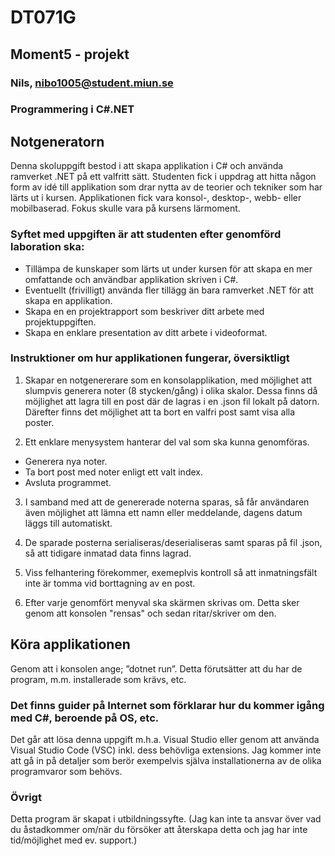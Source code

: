 
# DT071G 
## Moment5 - projekt
### Nils, nibo1005@student.miun.se
### Programmering i C#.NET


## Notgeneratorn
Denna skoluppgift bestod i att skapa applikation i C# och använda ramverket .NET på ett valfritt sätt.
Studenten fick i uppdrag att hitta någon form av idé till applikation som drar nytta av de teorier och tekniker 
som har lärts ut i kursen.
Applikationen fick vara konsol-, desktop-, webb- eller mobilbaserad.
Fokus skulle vara på kursens lärmoment.

### Syftet med uppgiften är att studenten efter genomförd laboration ska:
 * Tillämpa de kunskaper som lärts ut under kursen för att skapa en mer omfattande och användbar applikation skriven i C#.
 * Eventuellt (frivilligt) använda fler tillägg än bara ramverket .NET för att skapa en applikation.
 * Skapa en en projektrapport som beskriver ditt arbete med projektuppgiften.
 * Skapa en enklare presentation av ditt arbete i videoformat.

### Instruktioner om hur applikationen fungerar, översiktligt
1. Skapar en notgenererare som en konsolapplikation, med möjlighet att slumpvis generera noter (8 stycken/gång) i olika skalor.
Dessa finns då möjlighet att lagra till en post där de lagras i en .json fil lokalt på datorn.
Därefter finns det möjlighet att ta bort en valfri post samt visa alla poster.

2. Ett enklare menysystem hanterar del val som ska kunna genomföras.
* Generera nya noter.
* Ta bort post med noter enligt ett valt index.
* Avsluta programmet.

3. I samband med att de genererade noterna sparas, så får användaren även möjlighet att lämna ett namn eller meddelande, dagens datum läggs till automatiskt.

4. De sparade posterna serialiseras/deserialiseras samt sparas på fil .json, så att tidigare inmatad data finns lagrad.

5. Viss felhantering förekommer, exemeplvis kontroll så att inmatningsfält inte är tomma vid borttagning av en post.

6. Efter varje genomfört menyval ska skärmen skrivas om. Detta sker genom att konsolen "rensas" och sedan ritar/skriver om den.

## Köra applikationen
Genom att i konsolen ange; ”dotnet run”.
Detta förutsätter att du har de program, m.m. installerade som krävs, etc.

### Det finns guider på Internet som förklarar hur du kommer igång med C#, beroende på OS, etc.
Det går att lösa denna uppgift m.h.a. Visual Studio eller genom att använda Visual Studio Code (VSC) inkl. dess behövliga extensions.
Jag kommer inte att gå in på detaljer som berör exempelvis själva installationerna av de olika programvaror som behövs.

### Övrigt
Detta program är skapat i utbildningssyfte. 
(Jag kan inte ta ansvar över vad du åstadkommer om/när du försöker att återskapa detta och jag har inte tid/möjlighet med ev. support.)


